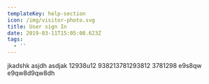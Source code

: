 ```yaml
---
templateKey: help-section
icon: /img/visitor-photo.svg
title: User sign In
date: 2019-03-11T15:05:08.623Z
tags:
  - ''
---
```

jkadshk asjdh asdjak 12938u12 938213781293812 3781298 e9s8qw e9qw8d9qw8dh
